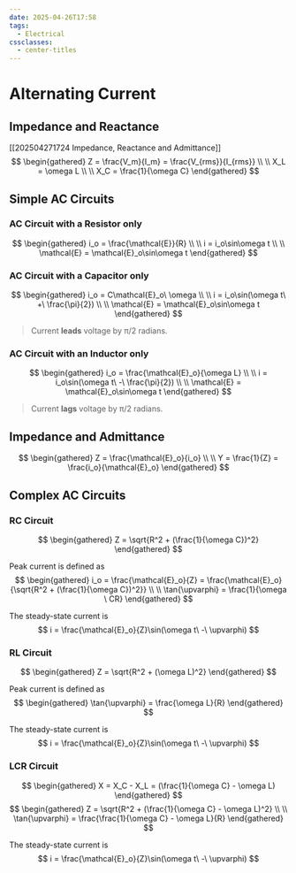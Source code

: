 ```yaml
---
date: 2025-04-26T17:58
tags:
  - Electrical
cssclasses:
  - center-titles
---
```

# Alternating Current

## Impedance and Reactance

[[202504271724 Impedance, Reactance and Admittance]]
$$
\begin{gathered}
Z = \frac{V_m}{I_m} = \frac{V_{rms}}{I_{rms}} \\ \\
X_L = \omega L \\ \\
X_C = \frac{1}{\omega C}
\end{gathered}
$$

## Simple AC Circuits

### AC Circuit with a Resistor only
$$
\begin{gathered}
i_o = \frac{\mathcal{E}}{R} \\ \\
i = i_o\sin\omega t \\ \\
\mathcal{E} = \mathcal{E}_o\sin\omega t
\end{gathered}
$$

### AC Circuit with a Capacitor only

$$
\begin{gathered}
i_o = C\mathcal{E}_o\ \omega \\ \\
i = i_o\sin(\omega t\ +\ \frac{\pi}{2}) \\ \\
\mathcal{E} = \mathcal{E}_o\sin\omega t
\end{gathered}
$$
> Current **leads** voltage by π/2 radians.

### AC Circuit with an Inductor only

$$
\begin{gathered}
i_o = \frac{\mathcal{E}_o}{\omega L} \\ \\
i = i_o\sin(\omega t\ -\ \frac{\pi}{2}) \\ \\
\mathcal{E} = \mathcal{E}_o\sin\omega t
\end{gathered}
$$
> Current **lags** voltage by π/2 radians.

## Impedance and Admittance
$$
\begin{gathered}
Z = \frac{\mathcal{E}_o}{i_o} \\ \\
Y = \frac{1}{Z} = \frac{i_o}{\mathcal{E}_o}
\end{gathered}
$$

## Complex AC Circuits

### RC Circuit

$$
\begin{gathered}
Z = \sqrt{R^2 + (\frac{1}{\omega C})^2}
\end{gathered}
$$

Peak current is defined as
$$
\begin{gathered}
i_o = \frac{\mathcal{E}_o}{Z} = \frac{\mathcal{E}_o}{\sqrt{R^2 + (\frac{1}{\omega C})^2}} \\ \\
\tan{\upvarphi} = \frac{1}{\omega \ CR}
\end{gathered}
$$

The steady-state current is
$$
i = \frac{\mathcal{E}_o}{Z}\sin(\omega t\ -\ \upvarphi)
$$

### RL Circuit


$$
\begin{gathered}
Z = \sqrt{R^2 + (\omega L)^2}
\end{gathered}
$$

Peak current is defined as
$$
\begin{gathered}
\tan{\upvarphi} = \frac{\omega L}{R}
\end{gathered}
$$

The steady-state current is
$$
i = \frac{\mathcal{E}_o}{Z}\sin(\omega t\ -\ \upvarphi)
$$

### LCR Circuit


$$
\begin{gathered}
X = X_C - X_L = (\frac{1}{\omega C} - \omega L)
\end{gathered}
$$
$$
\begin{gathered}
Z = \sqrt{R^2 + (\frac{1}{\omega C} - \omega L)^2} \\ \\
\tan{\upvarphi} = \frac{\frac{1}{\omega C} - \omega L}{R}
\end{gathered}
$$

The steady-state current is
$$
i = \frac{\mathcal{E}_o}{Z}\sin(\omega t\ -\ \upvarphi)
$$

##